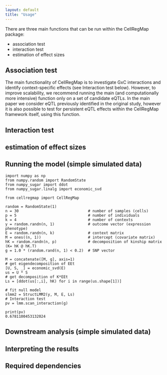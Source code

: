 ```yaml
---
layout: default
title: "Usage"
---
```


There are three main functions that can be run within the CellRegMap package:

* association test
* interaction test
* estimation of effect sizes

## Association test
The main functionality of CellRegMap is to investigate GxC interactions and identify context-specific effects (see Interaction test below). However, to improve scalability, we recommend running the main (and computationally more intensive) function only on a set of candidate eQTLs. In the main paper we consider eQTL previously identified in the original study, however it is also possible to test for persistent eQTL effects within the CellRegMap framework itself, using this function.

## Interaction test

## estimation of effect sizes

## Running the model (simple simulated data)

    import numpy as np
    from numpy.random import RandomState
    from numpy_sugar import ddot
    from numpy_sugar.linalg import economic_svd
    
    from cellregmap import CellRegMap
    
    random = RandomState(1)
    n = 30                               # number of samples (cells)
    p = 5                                # number of individuals
    k = 4                                # number of contexts
    y = random.randn(n, 1)               # outcome vector (expression phenotype)
    E = random.randn(n, k)               # context matrix  
    M = ones((n, 1))                     # intercept (covariate matrix)
    hK = random.randn(n, p)              # decomposition of kinship matrix (K= hK @ hK.T)
    g = 1.0 * (random.rand(n, 1) < 0.2)  # SNP vector
    
    M = concatenate([M, g], axis=1)
    # get eigendecomposition of EEt
    [U, S, _] = economic_svd(E)
    us = U * S
    # get decomposition of K*EEt
    Ls = [ddot(us[:,i], hK) for i in range(us.shape[1])]
    
    # fit null model
    slmm2 = StructLMM2(y, M, E, Ls)
    # Interaction test
    pv = lmm.scan_interaction(g)
    
    print(pv)
    0.6781100453132024


## Downstream analysis (simple simulated data)

## Interpreting the results

## Required dependencies

 

